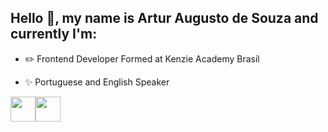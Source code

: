 ## Hello 👋, my name is Artur Augusto de Souza and currently I'm:


- ✏️ Frontend Developer Formed at Kenzie Academy Brasil

- ✨ Portuguese and English Speaker





<img src="https://cdn.jsdelivr.net/gh/devicons/devicon/icons/html5/html5-original.svg" width="40" height="40" /><img src="https://cdn.jsdelivr.net/gh/devicons/devicon/icons/typescript/typescript-original.svg" width="40" height="40"/> 


